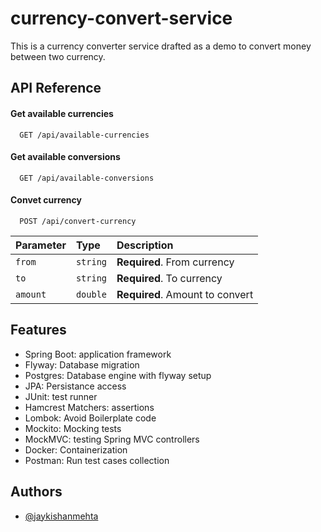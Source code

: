 
# currency-convert-service

This is a currency converter service drafted as a demo to convert money between two currency.




## API Reference

#### Get available currencies

```http
  GET /api/available-currencies
```
#### Get available conversions

```http
  GET /api/available-conversions
```

#### Convet currency

```http
  POST /api/convert-currency
```

| Parameter | Type     | Description                       |
| :-------- | :------- | :-------------------------------- |
| `from`      | `string` | **Required**. From currency |
| `to`      | `string` | **Required**. To currency |
| `amount`      | `double` | **Required**. Amount to convert |



## Features

- Spring Boot: application framework
- Flyway: Database migration
- Postgres: Database engine with flyway setup
- JPA: Persistance access
- JUnit: test runner
- Hamcrest Matchers: assertions
- Lombok: Avoid Boilerplate code
- Mockito: Mocking tests
- MockMVC: testing Spring MVC controllers
- Docker: Containerization
- Postman: Run test cases collection


## Authors

- [@jaykishanmehta](https://www.github.com/jaykishanmehta)

